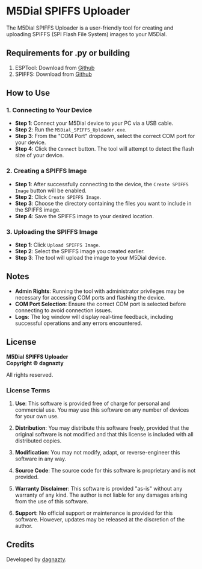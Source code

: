 # M5Dial SPIFFS Uploader

The M5Dial SPIFFS Uploader is a user-friendly tool for creating and uploading SPIFFS (SPI Flash File System) images to your M5Dial.

## Requirements for .py or building
1. ESPTool: Download from [Github](https://github.com/espressif/esptool)
2. SPIFFS: Download from [Github](https://github.com/igrr/mkspiffs)

## How to Use

### 1. Connecting to Your Device
- **Step 1**: Connect your M5Dial device to your PC via a USB cable.
- **Step 2**: Run the `M5Dial_SPIFFS_Uploader.exe`.
- **Step 3**: From the "COM Port" dropdown, select the correct COM port for your device.
- **Step 4**: Click the `Connect` button. The tool will attempt to detect the flash size of your device.

### 2. Creating a SPIFFS Image
- **Step 1**: After successfully connecting to the device, the `Create SPIFFS Image` button will be enabled.
- **Step 2**: Click `Create SPIFFS Image`.
- **Step 3**: Choose the directory containing the files you want to include in the SPIFFS image.
- **Step 4**: Save the SPIFFS image to your desired location.

### 3. Uploading the SPIFFS Image
- **Step 1**: Click `Upload SPIFFS Image`.
- **Step 2**: Select the SPIFFS image you created earlier.
- **Step 3**: The tool will upload the image to your M5Dial device.

## Notes
- **Admin Rights**: Running the tool with administrator privileges may be necessary for accessing COM ports and flashing the device.
- **COM Port Selection**: Ensure the correct COM port is selected before connecting to avoid connection issues.
- **Logs**: The log window will display real-time feedback, including successful operations and any errors encountered.

## License

**M5Dial SPIFFS Uploader**  
**Copyright © dagnazty**

All rights reserved.

### License Terms

1. **Use**: This software is provided free of charge for personal and commercial use. You may use this software on any number of devices for your own use.

2. **Distribution**: You may distribute this software freely, provided that the original software is not modified and that this license is included with all distributed copies.

3. **Modification**: You may not modify, adapt, or reverse-engineer this software in any way.

4. **Source Code**: The source code for this software is proprietary and is not provided.

5. **Warranty Disclaimer**: This software is provided "as-is" without any warranty of any kind. The author is not liable for any damages arising from the use of this software.

6. **Support**: No official support or maintenance is provided for this software. However, updates may be released at the discretion of the author.

## Credits

Developed by [dagnazty](https://linktr.ee/dagnazty).
